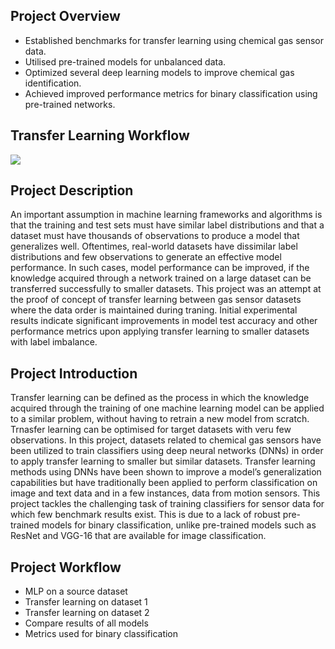 ## Project Overview

- Established benchmarks for transfer learning using chemical gas sensor data.
- Utilised pre-trained models for unbalanced data.
- Optimized several deep learning models to improve chemical gas identification.
- Achieved improved performance metrics for binary classification using pre-trained networks.

## Transfer Learning Workflow

![](TL.png)

## Project Description

An important assumption in machine learning frameworks and algorithms is that the training and test sets must have similar label distributions and that a dataset must have thousands of observations to produce a model that generalizes well. Oftentimes, real-world datasets have dissimilar label distributions and few observations to generate an effective model performance. In such cases, model performance can be improved, if the knowledge acquired through a network trained on a large dataset can be transferred successfully to smaller datasets. This project was an attempt at the proof of concept of transfer learning between gas sensor datasets where the data order is maintained during traning. Initial experimental results indicate significant improvements in model test accuracy and other performance metrics upon applying transfer learning to smaller datasets with label imbalance.

## Project Introduction

Transfer learning can be defined as the process in which the knowledge acquired through the training of one machine learning model can be applied to a similar problem, without having to retrain a new model from scratch. Trnasfer learning can be optimised for target datasets with veru few observations. In this project, datasets related to chemical gas sensors have been utilized to train classifiers using deep neural networks (DNNs) in order to apply transfer learning to smaller but similar datasets. Transfer learning methods using DNNs have been shown to improve a model’s generalization capabilities but have traditionally been applied to perform classification on image and text data and in a few instances, data from motion sensors. This project tackles the challenging task of training classifiers for sensor data for which few benchmark results exist. This is due to a lack of robust pre-trained models for binary classification, unlike pre-trained models such as ResNet and VGG-16 that are available for image classification. 


## Project Workflow

- MLP on a source dataset
- Transfer learning on dataset 1
- Transfer learning on dataset 2
- Compare results of all models
- Metrics used for binary classification
